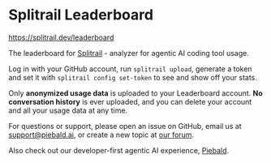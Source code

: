 # Splitrail Leaderboard

https://splitrail.dev/leaderboard

The leaderboard for [Splitrail](https://github.com/Piebald-AI/splitrail) - analyzer for agentic AI coding tool usage.

Log in with your GitHub account, run `splitrail upload`, generate a token and set it with `splitrail config set-token` to see and show off your stats.  

Only **anonymized usage data** is uploaded to your Leaderboard account.  **No conversation history** is ever uploaded, and you can delete your account and all your usage data at any time.

For questions or support, please open an issue on GitHub, email us at [support@piebald.ai](mailto:support@piebald.ai), or create a new topic at [our forum](https://piebald.discourse.group).

Also check out our developer-first agentic AI experience, [Piebald](https://piebald.ai).
